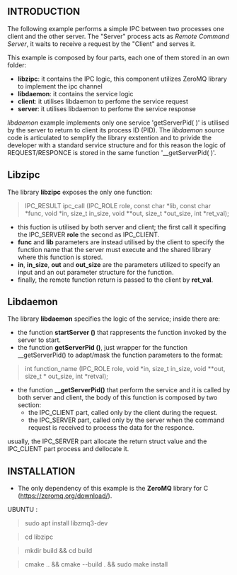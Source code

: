 

**INTRODUCTION**
-------------------------------------------------------------
The following example performs a simple IPC between two processes one client and the other server.
The "Server" process acts as *Remote Command Server*, it waits to receive a request by the "Client" and serves it.

This example is composed by four parts, each one of them stored in an own folder:

 * **libzipc**: it contains the IPC logic, this component utilizes ZeroMQ library to implement the ipc channel
 * **libdaemon**: it contains the service logic
 * **client**: it utilises libdaemon to perfome the service request
 * **server**: it utilises libdaemon to perfome the service response

*libdaemon* example implements only one service 'getServerPid( )' is utilised by the server to return to client its process ID (PID). The *libdaemon* source code is articulated to semplify the library exstention and to privide the developer with a standard service structure and for this reason the logic of REQUEST/RESPONCE is stored in the same function '__getServerPid( )'.

**Libzipc**
-------------------------------------------------------------
The library **libzipc** exposes the only one function:

> IPC_RESULT ipc_call (IPC_ROLE role, const char *lib, const char *func, void *in, size_t in_size, void **out, size_t *out_size, int *ret_val); 

- this fuction is utilised by both server and client; the first call it specifing the IPC_SERVER **role** the second as IPC_CLIENT.
- **func** and **lib** parameters are instead utilised by the client to specify the function name that the server must execute and the shared library where this function is stored.
- **in**, **in_size**, **out** and **out_size** are the parameters utilized to specify an input and an out parameter structure for the function. 
- finally, the remote function return is passed to the client by **ret_val**.

**Libdaemon**
-------------------------------------------------------------
The library **libdaemon** specifies the logic of the service; inside there are:
- the function **startServer ()** that rappresents the function invoked by the server to start.
- the function **getServerPid ()**, just wrapper for the function __getServerPid() to adapt/mask the function parameters to the format:

> int function_name (IPC_ROLE role, void *in, size_t in_size, void **out, size_t * out_size, int *retval);

- the function **__getServerPid()** that perform the service and it is called by both server and client, the body of this function is composed by two section:
	- the IPC_CLIENT part, called only by the client during the request.
	- the IPC_SERVER part, called only by the server when the command request is received to process the data for the responce.

usually, the IPC_SERVER part allocate the return struct value and the IPC_CLIENT part process and dellocate it.

**INSTALLATION**
-------------------------------------------------------------
 
- The only dependency of this example is the **ZeroMQ** library for C (https://zeromq.org/download/).

UBUNTU :
> sudo apt install libzmq3-dev

> cd libzipc

> mkdir build && cd build

> cmake .. && cmake --build . && sudo make install

